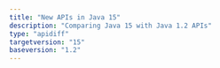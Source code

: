 ```yaml
---
title: "New APIs in Java 15"
description: "Comparing Java 15 with Java 1.2 APIs"
type: "apidiff"
targetversion: "15"
baseversion: "1.2"
---
```

